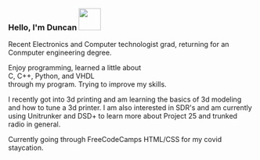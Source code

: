 <h3>
  Hello, I'm Duncan <img src="https://media.tenor.com/images/51695b40f5523bfc345c350e3f3fccee/tenor.gif" height=45px>
</h3>

Recent Electronics and Computer technologist grad, returning for an Conmputer engineering degree.

Enjoy programming, learned a little about <br>
C, C++, Python, and VHDL<br>
through my program. Trying to improve my skills.<br>

I recently got into 3d printing and am learning the basics of 3d modeling and how to tune a 3d printer. I am also interested in SDR's and am currently using Unitrunker and DSD+ to learn more about Project 25 and trunked radio in general.


Currently going through FreeCodeCamps HTML/CSS for my covid staycation.




<!--
**skellingtonne/skellingtonne** is a ✨ _special_ ✨ repository because its `README.md` (this file) appears on your GitHub profile.

Here are some ideas to get you started:

- 🔭 I’m currently working on ...
- 🌱 I’m currently learning ...
- 👯 I’m looking to collaborate on ...
- 🤔 I’m looking for help with ...
- 💬 Ask me about ...
- 📫 How to reach me: ...
- 😄 Pronouns: ...
- ⚡ Fun fact: ...
-->
